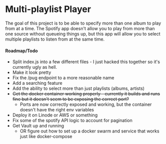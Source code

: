# Multi-playlist Player

The goal of this project is to be able to specify more than one album to play from at a time. The Spotify app doesn't allow you to play from more than one source without queueing things up, but this app will allow you to select multiple playlists to listen from at the same time.

#### Roadmap/Todo

   - Split index.js into a few different files - I just hacked this together so it's currently ugly as hell.
   - Make it look pretty
   - Fix the /pug endpoint to a more reasonable name
   - Add a searching feature
   - Add the ability to select more than just playlists (albums, artists)
   - ~~Get the docker container working properly - currently it builds and runs fine but it doesn't seem to be exposing the correct port?~~
      * Ports are now correctly exposed and working, but the container doesn't have the right env variables
   - Deploy it on Linode or AWS or something
   - Fix some of the spotify API logic to account for pagination
   - Get Vault up and running
      * OR figure out how to set up a docker swarm and service that works just like docker-compose



